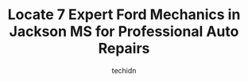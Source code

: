---
layout: ampstory
image: https://images.unsplash.com/photo-1629583825021-9fb0d16381ef?ixlib=rb-4.0.3&ixid=MnwxMjA3fDB8MHxwaG90by1wYWdlfHx8fGVufDB8fHx8&auto=format&fit=crop&w=640&h=853&q=80
author: techidn
featured: false
description: Experience the excellence of automotive service by visiting the 7 best Ford Mechanic in Jackson MS, USA. With their expertise, attention to detail, and commitment to customer satisfaction, y
title: Locate 7 Expert Ford Mechanics in Jackson MS for Professional Auto Repairs
cover:
   title: Locate 7 Expert Ford Mechanics in Jackson MS for Professional Auto Repairs
   subtitle: Rickpate
   background: https://images.unsplash.com/photo-1629583825021-9fb0d16381ef?ixlib=rb-4.0.3&ixid=MnwxMjA3fDB8MHxwaG90by1wYWdlfHx8fGVufDB8fHx8&auto=format&fit=crop&w=640&h=853&q=80

pages: 
 - layout: thirds
   top: <h1>#1 Firestone Complete Auto Care</h1>
   bottom: "<p>I called ahead and asked for an appointment and was told to come on in immediately for an oil change. I waited an hour; and no one spoke to me or did the oil change. They</p>"
   background: https://www.knot35.com/toplist/wp-content/uploads/2023/06/best-ford-mechanic-1-in-jackson-ms-1685833033.jpeg
   backgroundblur: true
 - layout: thirds
   top: <h1>#2 Freeman Auto Repair Inc</h1>
   bottom: "<p>847 State St, Jackson, MS 39201, United States</p>"
   background: https://www.knot35.com/toplist/wp-content/uploads/2023/06/best-ford-mechanic-2-in-jackson-ms-1685833034.jpeg
   cta:
      link: https://www.knot35.com/toplist/locate-7-expert-ford-mechanics-in-jackson-ms-for-professional-auto-repairs/
      text: Locate 7 Expert Ford Mechanics in Jackson MS for Professional Auto Repairs
 - layout: thirds
   top: <h1>#3 Tonys Tire & Automotive Inc</h1>
   bottom: "<p>5138 N State St, Jackson, MS 39206, United States</p>"
   background: https://www.knot35.com/toplist/wp-content/uploads/2023/06/best-ford-mechanic-3-in-jackson-ms-1685833034.jpeg
   cta:
      link: https://www.knot35.com/toplist/locate-7-expert-ford-mechanics-in-jackson-ms-for-professional-auto-repairs/
      text: Locate 7 Expert Ford Mechanics in Jackson MS for Professional Auto Repairs
 - layout: thirds
   top: <h1>#4 Gray-Daniels Ford Lincoln Service Department</h1>
   bottom: "<p>201 Octavia Dr, Brandon, MS 39042, United States</p>"
   background: https://images.unsplash.com/photo-1604871000636-074fa5117945?ixlib=rb-4.0.3&ixid=MnwxMjA3fDB8MHxwaG90by1wYWdlfHx8fGVufDB8fHx8&auto=format&fit=crop&w=640&h=853&q=80
   cta:
      link: https://www.knot35.com/toplist/locate-7-expert-ford-mechanics-in-jackson-ms-for-professional-auto-repairs/
      text: Locate 7 Expert Ford Mechanics in Jackson MS for Professional Auto Repairs
 - layout: thirds
   top: <h1>#5 Automotive Group</h1>
   bottom: "<p>789 Harris St, Jackson, MS 39202, United States</p>"
   background: https://images.unsplash.com/photo-1613843873231-1447db182f97?ixlib=rb-4.0.3&ixid=MnwxMjA3fDB8MHxwaG90by1wYWdlfHx8fGVufDB8fHx8&auto=format&fit=crop&w=640&h=853&q=80
   cta:
      link: https://www.knot35.com/toplist/locate-7-expert-ford-mechanics-in-jackson-ms-for-professional-auto-repairs/
      text: Locate 7 Expert Ford Mechanics in Jackson MS for Professional Auto Repairs
 - layout: thirds
   top: <h1>#6 Putnam tire</h1>
   bottom: "<p>4879 N State St, Jackson, MS 39206, United States</p>"
   background: https://images.unsplash.com/photo-1574169208507-84376144848b?ixlib=rb-4.0.3&ixid=MnwxMjA3fDB8MHxwaG90by1wYWdlfHx8fGVufDB8fHx8&auto=format&fit=crop&w=640&h=853&q=80
   cta:
      link: https://www.knot35.com/toplist/locate-7-expert-ford-mechanics-in-jackson-ms-for-professional-auto-repairs/
      text: Locate 7 Expert Ford Mechanics in Jackson MS for Professional Auto Repairs
 - layout: thirds
   top: <h1>#7 Richards Auto Repair</h1>
   bottom: "<p>4456 Red Hill Cir, Jackson, MS 39212, United States</p>"
   background: https://images.unsplash.com/photo-1567360425618-1594206637d2?ixlib=rb-4.0.3&ixid=MnwxMjA3fDB8MHxwaG90by1wYWdlfHx8fGVufDB8fHx8&auto=format&fit=crop&w=640&h=853&q=80
   cta:
      link: https://www.knot35.com/toplist/locate-7-expert-ford-mechanics-in-jackson-ms-for-professional-auto-repairs/
      text: Locate 7 Expert Ford Mechanics in Jackson MS for Professional Auto Repairs
 - layout: thirds
   middle: Continue reading...
   background: https://images.unsplash.com/photo-1489648022186-8f49310909a0?ixlib=rb-4.0.3&ixid=MnwxMjA3fDB8MHxwaG90by1wYWdlfHx8fGVufDB8fHx8&auto=format&fit=crop&w=640&h=853&q=80
   cta:
      link: https://www.knot35.com/toplist/locate-7-expert-ford-mechanics-in-jackson-ms-for-professional-auto-repairs/
      text: Locate 7 Expert Ford Mechanics in Jackson MS for Professional Auto Repairs
      
---